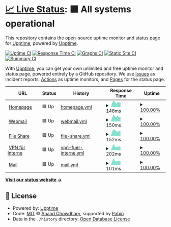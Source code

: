 # [📈 Live Status](https://status.konstantin-beug.de): <!--live status--> **🟩 All systems operational**

This repository contains the open-source uptime monitor and status page for [Upptime](https://upptime.js.org), powered by [Upptime](https://github.com/upptime/upptime).

[![Uptime CI](https://github.com/sirmelonchen/status/workflows/Uptime%20CI/badge.svg)](https://github.com/sirmelonchen/status/actions?query=workflow%3A%22Uptime+CI%22)
[![Response Time CI](https://github.com/sirmelonchen/status/workflows/Response%20Time%20CI/badge.svg)](https://github.com/sirmelonchen/status/actions?query=workflow%3A%22Response+Time+CI%22)
[![Graphs CI](https://github.com/sirmelonchen/status/workflows/Graphs%20CI/badge.svg)](https://github.com/sirmelonchen/status/actions?query=workflow%3A%22Graphs+CI%22)
[![Static Site CI](https://github.com/sirmelonchen/status/workflows/Static%20Site%20CI/badge.svg)](https://github.com/sirmelonchen/status/actions?query=workflow%3A%22Static+Site+CI%22)
[![Summary CI](https://github.com/sirmelonchen/status/workflows/Summary%20CI/badge.svg)](https://github.com/sirmelonchen/status/actions?query=workflow%3A%22Summary+CI%22)

With [Upptime](https://upptime.js.org), you can get your own unlimited and free uptime monitor and status page, powered entirely by a GitHub repository. We use [Issues](https://github.com/upptime/upptime/issues) as incident reports, [Actions](https://github.com/sirmelonchen/status/actions) as uptime monitors, and [Pages](https://status.konstantin-beug.de) for the status page.

<!--start: status pages-->
<!-- This summary is generated by Upptime (https://github.com/upptime/upptime) -->
<!-- Do not edit this manually, your changes will be overwritten -->
<!-- prettier-ignore -->
| URL | Status | History | Response Time | Uptime |
| --- | ------ | ------- | ------------- | ------ |
| <img alt="" src="https://icons.duckduckgo.com/ip3/konstantin-beug.de.ico" height="13"> [Homepage](https://konstantin-beug.de) | 🟩 Up | [homepage.yml](https://github.com/sirmelonchen/status/commits/HEAD/history/homepage.yml) | <details><summary><img alt="Response time graph" src="./graphs/homepage/response-time-week.png" height="20"> 148ms</summary><br><a href="https://status.konstantin-beug.de/history/homepage"><img alt="Response time 152" src="https://img.shields.io/endpoint?url=https%3A%2F%2Fraw.githubusercontent.com%2Fsirmelonchen%2Fstatus%2FHEAD%2Fapi%2Fhomepage%2Fresponse-time.json"></a><br><a href="https://status.konstantin-beug.de/history/homepage"><img alt="24-hour response time 144" src="https://img.shields.io/endpoint?url=https%3A%2F%2Fraw.githubusercontent.com%2Fsirmelonchen%2Fstatus%2FHEAD%2Fapi%2Fhomepage%2Fresponse-time-day.json"></a><br><a href="https://status.konstantin-beug.de/history/homepage"><img alt="7-day response time 148" src="https://img.shields.io/endpoint?url=https%3A%2F%2Fraw.githubusercontent.com%2Fsirmelonchen%2Fstatus%2FHEAD%2Fapi%2Fhomepage%2Fresponse-time-week.json"></a><br><a href="https://status.konstantin-beug.de/history/homepage"><img alt="30-day response time 148" src="https://img.shields.io/endpoint?url=https%3A%2F%2Fraw.githubusercontent.com%2Fsirmelonchen%2Fstatus%2FHEAD%2Fapi%2Fhomepage%2Fresponse-time-month.json"></a><br><a href="https://status.konstantin-beug.de/history/homepage"><img alt="1-year response time 152" src="https://img.shields.io/endpoint?url=https%3A%2F%2Fraw.githubusercontent.com%2Fsirmelonchen%2Fstatus%2FHEAD%2Fapi%2Fhomepage%2Fresponse-time-year.json"></a></details> | <details><summary><a href="https://status.konstantin-beug.de/history/homepage">100.00%</a></summary><a href="https://status.konstantin-beug.de/history/homepage"><img alt="All-time uptime 100.00%" src="https://img.shields.io/endpoint?url=https%3A%2F%2Fraw.githubusercontent.com%2Fsirmelonchen%2Fstatus%2FHEAD%2Fapi%2Fhomepage%2Fuptime.json"></a><br><a href="https://status.konstantin-beug.de/history/homepage"><img alt="24-hour uptime 100.00%" src="https://img.shields.io/endpoint?url=https%3A%2F%2Fraw.githubusercontent.com%2Fsirmelonchen%2Fstatus%2FHEAD%2Fapi%2Fhomepage%2Fuptime-day.json"></a><br><a href="https://status.konstantin-beug.de/history/homepage"><img alt="7-day uptime 100.00%" src="https://img.shields.io/endpoint?url=https%3A%2F%2Fraw.githubusercontent.com%2Fsirmelonchen%2Fstatus%2FHEAD%2Fapi%2Fhomepage%2Fuptime-week.json"></a><br><a href="https://status.konstantin-beug.de/history/homepage"><img alt="30-day uptime 100.00%" src="https://img.shields.io/endpoint?url=https%3A%2F%2Fraw.githubusercontent.com%2Fsirmelonchen%2Fstatus%2FHEAD%2Fapi%2Fhomepage%2Fuptime-month.json"></a><br><a href="https://status.konstantin-beug.de/history/homepage"><img alt="1-year uptime 100.00%" src="https://img.shields.io/endpoint?url=https%3A%2F%2Fraw.githubusercontent.com%2Fsirmelonchen%2Fstatus%2FHEAD%2Fapi%2Fhomepage%2Fuptime-year.json"></a></details>
| <img alt="" src="https://icons.duckduckgo.com/ip3/webmail.konstantin-beug.de.ico" height="13"> [Webmail](https://webmail.konstantin-beug.de) | 🟩 Up | [webmail.yml](https://github.com/sirmelonchen/status/commits/HEAD/history/webmail.yml) | <details><summary><img alt="Response time graph" src="./graphs/webmail/response-time-week.png" height="20"> 150ms</summary><br><a href="https://status.konstantin-beug.de/history/webmail"><img alt="Response time 156" src="https://img.shields.io/endpoint?url=https%3A%2F%2Fraw.githubusercontent.com%2Fsirmelonchen%2Fstatus%2FHEAD%2Fapi%2Fwebmail%2Fresponse-time.json"></a><br><a href="https://status.konstantin-beug.de/history/webmail"><img alt="24-hour response time 145" src="https://img.shields.io/endpoint?url=https%3A%2F%2Fraw.githubusercontent.com%2Fsirmelonchen%2Fstatus%2FHEAD%2Fapi%2Fwebmail%2Fresponse-time-day.json"></a><br><a href="https://status.konstantin-beug.de/history/webmail"><img alt="7-day response time 150" src="https://img.shields.io/endpoint?url=https%3A%2F%2Fraw.githubusercontent.com%2Fsirmelonchen%2Fstatus%2FHEAD%2Fapi%2Fwebmail%2Fresponse-time-week.json"></a><br><a href="https://status.konstantin-beug.de/history/webmail"><img alt="30-day response time 160" src="https://img.shields.io/endpoint?url=https%3A%2F%2Fraw.githubusercontent.com%2Fsirmelonchen%2Fstatus%2FHEAD%2Fapi%2Fwebmail%2Fresponse-time-month.json"></a><br><a href="https://status.konstantin-beug.de/history/webmail"><img alt="1-year response time 156" src="https://img.shields.io/endpoint?url=https%3A%2F%2Fraw.githubusercontent.com%2Fsirmelonchen%2Fstatus%2FHEAD%2Fapi%2Fwebmail%2Fresponse-time-year.json"></a></details> | <details><summary><a href="https://status.konstantin-beug.de/history/webmail">100.00%</a></summary><a href="https://status.konstantin-beug.de/history/webmail"><img alt="All-time uptime 100.00%" src="https://img.shields.io/endpoint?url=https%3A%2F%2Fraw.githubusercontent.com%2Fsirmelonchen%2Fstatus%2FHEAD%2Fapi%2Fwebmail%2Fuptime.json"></a><br><a href="https://status.konstantin-beug.de/history/webmail"><img alt="24-hour uptime 100.00%" src="https://img.shields.io/endpoint?url=https%3A%2F%2Fraw.githubusercontent.com%2Fsirmelonchen%2Fstatus%2FHEAD%2Fapi%2Fwebmail%2Fuptime-day.json"></a><br><a href="https://status.konstantin-beug.de/history/webmail"><img alt="7-day uptime 100.00%" src="https://img.shields.io/endpoint?url=https%3A%2F%2Fraw.githubusercontent.com%2Fsirmelonchen%2Fstatus%2FHEAD%2Fapi%2Fwebmail%2Fuptime-week.json"></a><br><a href="https://status.konstantin-beug.de/history/webmail"><img alt="30-day uptime 100.00%" src="https://img.shields.io/endpoint?url=https%3A%2F%2Fraw.githubusercontent.com%2Fsirmelonchen%2Fstatus%2FHEAD%2Fapi%2Fwebmail%2Fuptime-month.json"></a><br><a href="https://status.konstantin-beug.de/history/webmail"><img alt="1-year uptime 100.00%" src="https://img.shields.io/endpoint?url=https%3A%2F%2Fraw.githubusercontent.com%2Fsirmelonchen%2Fstatus%2FHEAD%2Fapi%2Fwebmail%2Fuptime-year.json"></a></details>
| <img alt="" src="https://icons.duckduckgo.com/ip3/cloud.konstantin-beug.de.ico" height="13"> [File Share](https://cloud.konstantin-beug.de) | 🟩 Up | [file-share.yml](https://github.com/sirmelonchen/status/commits/HEAD/history/file-share.yml) | <details><summary><img alt="Response time graph" src="./graphs/file-share/response-time-week.png" height="20"> 152ms</summary><br><a href="https://status.konstantin-beug.de/history/file-share"><img alt="Response time 133" src="https://img.shields.io/endpoint?url=https%3A%2F%2Fraw.githubusercontent.com%2Fsirmelonchen%2Fstatus%2FHEAD%2Fapi%2Ffile-share%2Fresponse-time.json"></a><br><a href="https://status.konstantin-beug.de/history/file-share"><img alt="24-hour response time 142" src="https://img.shields.io/endpoint?url=https%3A%2F%2Fraw.githubusercontent.com%2Fsirmelonchen%2Fstatus%2FHEAD%2Fapi%2Ffile-share%2Fresponse-time-day.json"></a><br><a href="https://status.konstantin-beug.de/history/file-share"><img alt="7-day response time 152" src="https://img.shields.io/endpoint?url=https%3A%2F%2Fraw.githubusercontent.com%2Fsirmelonchen%2Fstatus%2FHEAD%2Fapi%2Ffile-share%2Fresponse-time-week.json"></a><br><a href="https://status.konstantin-beug.de/history/file-share"><img alt="30-day response time 131" src="https://img.shields.io/endpoint?url=https%3A%2F%2Fraw.githubusercontent.com%2Fsirmelonchen%2Fstatus%2FHEAD%2Fapi%2Ffile-share%2Fresponse-time-month.json"></a><br><a href="https://status.konstantin-beug.de/history/file-share"><img alt="1-year response time 133" src="https://img.shields.io/endpoint?url=https%3A%2F%2Fraw.githubusercontent.com%2Fsirmelonchen%2Fstatus%2FHEAD%2Fapi%2Ffile-share%2Fresponse-time-year.json"></a></details> | <details><summary><a href="https://status.konstantin-beug.de/history/file-share">100.00%</a></summary><a href="https://status.konstantin-beug.de/history/file-share"><img alt="All-time uptime 100.00%" src="https://img.shields.io/endpoint?url=https%3A%2F%2Fraw.githubusercontent.com%2Fsirmelonchen%2Fstatus%2FHEAD%2Fapi%2Ffile-share%2Fuptime.json"></a><br><a href="https://status.konstantin-beug.de/history/file-share"><img alt="24-hour uptime 100.00%" src="https://img.shields.io/endpoint?url=https%3A%2F%2Fraw.githubusercontent.com%2Fsirmelonchen%2Fstatus%2FHEAD%2Fapi%2Ffile-share%2Fuptime-day.json"></a><br><a href="https://status.konstantin-beug.de/history/file-share"><img alt="7-day uptime 100.00%" src="https://img.shields.io/endpoint?url=https%3A%2F%2Fraw.githubusercontent.com%2Fsirmelonchen%2Fstatus%2FHEAD%2Fapi%2Ffile-share%2Fuptime-week.json"></a><br><a href="https://status.konstantin-beug.de/history/file-share"><img alt="30-day uptime 100.00%" src="https://img.shields.io/endpoint?url=https%3A%2F%2Fraw.githubusercontent.com%2Fsirmelonchen%2Fstatus%2FHEAD%2Fapi%2Ffile-share%2Fuptime-month.json"></a><br><a href="https://status.konstantin-beug.de/history/file-share"><img alt="1-year uptime 100.00%" src="https://img.shields.io/endpoint?url=https%3A%2F%2Fraw.githubusercontent.com%2Fsirmelonchen%2Fstatus%2FHEAD%2Fapi%2Ffile-share%2Fuptime-year.json"></a></details>
| <img alt="" src="https://icons.duckduckgo.com/ip3/null.ico" height="13"> [VPN für Interne](85.215.55.12) | 🟩 Up | [vpn-fuer-interne.yml](https://github.com/sirmelonchen/status/commits/HEAD/history/vpn-fuer-interne.yml) | <details><summary><img alt="Response time graph" src="./graphs/vpn-fuer-interne/response-time-week.png" height="20"> 202ms</summary><br><a href="https://status.konstantin-beug.de/history/vpn-fuer-interne"><img alt="Response time 221" src="https://img.shields.io/endpoint?url=https%3A%2F%2Fraw.githubusercontent.com%2Fsirmelonchen%2Fstatus%2FHEAD%2Fapi%2Fvpn-fuer-interne%2Fresponse-time.json"></a><br><a href="https://status.konstantin-beug.de/history/vpn-fuer-interne"><img alt="24-hour response time 182" src="https://img.shields.io/endpoint?url=https%3A%2F%2Fraw.githubusercontent.com%2Fsirmelonchen%2Fstatus%2FHEAD%2Fapi%2Fvpn-fuer-interne%2Fresponse-time-day.json"></a><br><a href="https://status.konstantin-beug.de/history/vpn-fuer-interne"><img alt="7-day response time 202" src="https://img.shields.io/endpoint?url=https%3A%2F%2Fraw.githubusercontent.com%2Fsirmelonchen%2Fstatus%2FHEAD%2Fapi%2Fvpn-fuer-interne%2Fresponse-time-week.json"></a><br><a href="https://status.konstantin-beug.de/history/vpn-fuer-interne"><img alt="30-day response time 225" src="https://img.shields.io/endpoint?url=https%3A%2F%2Fraw.githubusercontent.com%2Fsirmelonchen%2Fstatus%2FHEAD%2Fapi%2Fvpn-fuer-interne%2Fresponse-time-month.json"></a><br><a href="https://status.konstantin-beug.de/history/vpn-fuer-interne"><img alt="1-year response time 221" src="https://img.shields.io/endpoint?url=https%3A%2F%2Fraw.githubusercontent.com%2Fsirmelonchen%2Fstatus%2FHEAD%2Fapi%2Fvpn-fuer-interne%2Fresponse-time-year.json"></a></details> | <details><summary><a href="https://status.konstantin-beug.de/history/vpn-fuer-interne">100.00%</a></summary><a href="https://status.konstantin-beug.de/history/vpn-fuer-interne"><img alt="All-time uptime 100.00%" src="https://img.shields.io/endpoint?url=https%3A%2F%2Fraw.githubusercontent.com%2Fsirmelonchen%2Fstatus%2FHEAD%2Fapi%2Fvpn-fuer-interne%2Fuptime.json"></a><br><a href="https://status.konstantin-beug.de/history/vpn-fuer-interne"><img alt="24-hour uptime 100.00%" src="https://img.shields.io/endpoint?url=https%3A%2F%2Fraw.githubusercontent.com%2Fsirmelonchen%2Fstatus%2FHEAD%2Fapi%2Fvpn-fuer-interne%2Fuptime-day.json"></a><br><a href="https://status.konstantin-beug.de/history/vpn-fuer-interne"><img alt="7-day uptime 100.00%" src="https://img.shields.io/endpoint?url=https%3A%2F%2Fraw.githubusercontent.com%2Fsirmelonchen%2Fstatus%2FHEAD%2Fapi%2Fvpn-fuer-interne%2Fuptime-week.json"></a><br><a href="https://status.konstantin-beug.de/history/vpn-fuer-interne"><img alt="30-day uptime 100.00%" src="https://img.shields.io/endpoint?url=https%3A%2F%2Fraw.githubusercontent.com%2Fsirmelonchen%2Fstatus%2FHEAD%2Fapi%2Fvpn-fuer-interne%2Fuptime-month.json"></a><br><a href="https://status.konstantin-beug.de/history/vpn-fuer-interne"><img alt="1-year uptime 100.00%" src="https://img.shields.io/endpoint?url=https%3A%2F%2Fraw.githubusercontent.com%2Fsirmelonchen%2Fstatus%2FHEAD%2Fapi%2Fvpn-fuer-interne%2Fuptime-year.json"></a></details>
| <img alt="" src="https://icons.duckduckgo.com/ip3/null.ico" height="13"> [Mail](mail.konstantin-beug.de) | 🟩 Up | [mail.yml](https://github.com/sirmelonchen/status/commits/HEAD/history/mail.yml) | <details><summary><img alt="Response time graph" src="./graphs/mail/response-time-week.png" height="20"> 101ms</summary><br><a href="https://status.konstantin-beug.de/history/mail"><img alt="Response time 112" src="https://img.shields.io/endpoint?url=https%3A%2F%2Fraw.githubusercontent.com%2Fsirmelonchen%2Fstatus%2FHEAD%2Fapi%2Fmail%2Fresponse-time.json"></a><br><a href="https://status.konstantin-beug.de/history/mail"><img alt="24-hour response time 91" src="https://img.shields.io/endpoint?url=https%3A%2F%2Fraw.githubusercontent.com%2Fsirmelonchen%2Fstatus%2FHEAD%2Fapi%2Fmail%2Fresponse-time-day.json"></a><br><a href="https://status.konstantin-beug.de/history/mail"><img alt="7-day response time 101" src="https://img.shields.io/endpoint?url=https%3A%2F%2Fraw.githubusercontent.com%2Fsirmelonchen%2Fstatus%2FHEAD%2Fapi%2Fmail%2Fresponse-time-week.json"></a><br><a href="https://status.konstantin-beug.de/history/mail"><img alt="30-day response time 114" src="https://img.shields.io/endpoint?url=https%3A%2F%2Fraw.githubusercontent.com%2Fsirmelonchen%2Fstatus%2FHEAD%2Fapi%2Fmail%2Fresponse-time-month.json"></a><br><a href="https://status.konstantin-beug.de/history/mail"><img alt="1-year response time 112" src="https://img.shields.io/endpoint?url=https%3A%2F%2Fraw.githubusercontent.com%2Fsirmelonchen%2Fstatus%2FHEAD%2Fapi%2Fmail%2Fresponse-time-year.json"></a></details> | <details><summary><a href="https://status.konstantin-beug.de/history/mail">100.00%</a></summary><a href="https://status.konstantin-beug.de/history/mail"><img alt="All-time uptime 99.95%" src="https://img.shields.io/endpoint?url=https%3A%2F%2Fraw.githubusercontent.com%2Fsirmelonchen%2Fstatus%2FHEAD%2Fapi%2Fmail%2Fuptime.json"></a><br><a href="https://status.konstantin-beug.de/history/mail"><img alt="24-hour uptime 100.00%" src="https://img.shields.io/endpoint?url=https%3A%2F%2Fraw.githubusercontent.com%2Fsirmelonchen%2Fstatus%2FHEAD%2Fapi%2Fmail%2Fuptime-day.json"></a><br><a href="https://status.konstantin-beug.de/history/mail"><img alt="7-day uptime 100.00%" src="https://img.shields.io/endpoint?url=https%3A%2F%2Fraw.githubusercontent.com%2Fsirmelonchen%2Fstatus%2FHEAD%2Fapi%2Fmail%2Fuptime-week.json"></a><br><a href="https://status.konstantin-beug.de/history/mail"><img alt="30-day uptime 99.93%" src="https://img.shields.io/endpoint?url=https%3A%2F%2Fraw.githubusercontent.com%2Fsirmelonchen%2Fstatus%2FHEAD%2Fapi%2Fmail%2Fuptime-month.json"></a><br><a href="https://status.konstantin-beug.de/history/mail"><img alt="1-year uptime 99.95%" src="https://img.shields.io/endpoint?url=https%3A%2F%2Fraw.githubusercontent.com%2Fsirmelonchen%2Fstatus%2FHEAD%2Fapi%2Fmail%2Fuptime-year.json"></a></details>

<!--end: status pages-->

[**Visit our status website →**](https://status.konstantin-beug.de)

## 📄 License

- Powered by: [Upptime](https://github.com/upptime/upptime)
- Code: [MIT](./LICENSE) © [Anand Chowdhary](https://anandchowdhary.com), supported by [Pabio](https://pabio.com)
- Data in the `./history` directory: [Open Database License](https://opendatacommons.org/licenses/odbl/1-0/)
